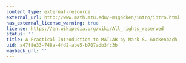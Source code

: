 ```yaml
---
content_type: external-resource
external_url: http://www.math.mtu.edu/~msgocken/intro/intro.html
has_external_license_warning: true
license: https://en.wikipedia.org/wiki/All_rights_reserved
status: ''
title: A Practical Introduction to MATLAB by Mark S. Gockenbach
uid: a47f8e33-748a-4fd2-abe5-b707adb3fc3b
wayback_url: ''
---
```


